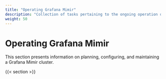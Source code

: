 ```yaml
---
title: "Operating Grafana Mimir"
description: "Collection of tasks pertaining to the ongoing operation of Grafana Mimir."
weight: 50
---
```


# Operating Grafana Mimir

This section presents information on planning, configuring, and maintaining a Grafana Mimir cluster.

{{< section >}}

